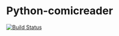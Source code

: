 # Python-comicreader
[![Build Status](https://travis-ci.com/Stuxles/Python-comicreader.svg?branch=master)](https://travis-ci.com/Stuxles/Python-comicreader)
